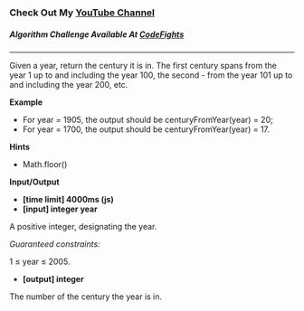 ### Check Out My [YouTube Channel](https://www.YouTube.com/CodingTutorials360)

##### Algorithm Challenge Available At [CodeFights](https://codefights.com/arcade/intro/level-1/egbueTZRRL5Mm4TXN)

---

Given a year, return the century it is in. The first century spans from the year 1 up to and including the year 100, the second - from the year 101 up to and including the year 200, etc.

**Example**

- For year = 1905, the output should be
  centuryFromYear(year) = 20;
- For year = 1700, the output should be
  centuryFromYear(year) = 17.

**Hints**

- Math.floor()

**Input/Output**

- **[time limit] 4000ms (js)**
- **[input] integer year**

A positive integer, designating the year.

_Guaranteed constraints:_

1 ≤ year ≤ 2005.

- **[output] integer**

The number of the century the year is in.

